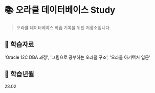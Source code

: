 #  📚 오라클 데이터베이스 Study
> 오라클 데이터베이스 학습 기록을 위한 저장소입니다.
## 📑 학습자료
'Oracle 12C DBA 과정', '그림으로 공부하는 오라클 구조', '오라클 아키텍처 입문'
## 📅 학습년월
23.02
